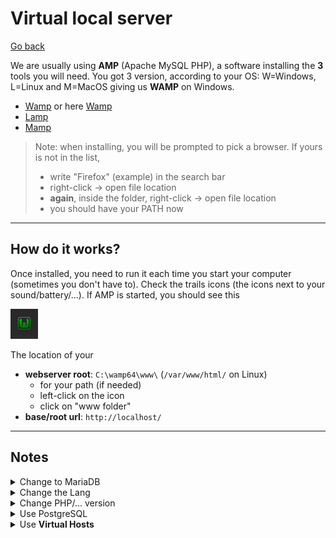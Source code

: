 # Virtual local server

[Go back](../index.md#webserver)

We are usually using **AMP** (Apache MySQL PHP), a software installing the **3** tools you will need. You got 3 version, according to your OS: W=Windows, L=Linux and M=MacOS giving us **WAMP** on Windows.

* [Wamp](https://www.wampserver.com/) or here [Wamp](https://ampps.com/wamp)
* [Lamp](https://ampps.com/lamp)
* [Mamp](https://www.mamp.info/en/mamp/windows/)

> Note: when installing, you will be prompted to pick a browser. If yours is not in the list,
> * write "Firefox" (example) in the search bar
> * right-click -> open file location
> * **again**, inside the folder, right-click -> open file location
> * you should have your PATH now

<hr class="sl">

## How do it works?

Once installed, you need to run it each time you start your computer (sometimes you don't have to). Check the trails icons (the icons next to your sound/battery/...). If AMP is started, you should see this

![wamp icon](images/wamp.png)

The location of your

* **webserver root**: `C:\wamp64\www\` (`/var/www/html/` on Linux)
  * for your path (if needed)
  * left-click on the icon
  * click on "www folder"
* **base/root url**: `http://localhost/`

<hr class="sr">

## Notes

<details class="details-border">
<summary>Change to MariaDB</summary>
<br>

If you, like me, will use `MariaDB` then right-click on wamp in the system trail.

* Settings
* Disabled MySQL
* Enable MariaDB

Your database is at `http://localhost/phpmyadmin`, with the credentials `root` and no password by default.
</details>

<details class="details-border">
<summary>Change the Lang</summary>
<br>

Right-click on wamp in the system trail then in lang menu.
</details>

<details class="details-border">
<summary>Change PHP/... version</summary>
<br>

Left-click on wamp in the system trail. You can enable and disabled PHP modules here too.
</details>

<details class="details-border">
<summary>Use PostgreSQL</summary>
<br>

* <https://www.enterprisedb.com/downloads/postgres-postgresql-downloads>

Don't forget to restart!

* `psql -U user`
* `pgadmin`
</details>

<details class="details-border">
<summary>Use <b>Virtual Hosts</b></summary>
<br>

Sometimes, you don't want to have the URL `http://localhost/.../`, but maybe, the real URL of your website?

Left-click on wamp in the system trail. Click on virtual hosts, and you will be able to add one easily.
</details>